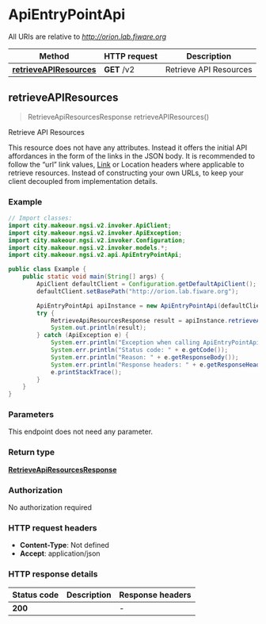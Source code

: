 # ApiEntryPointApi

All URIs are relative to *http://orion.lab.fiware.org*

| Method | HTTP request | Description |
|------------- | ------------- | -------------|
| [**retrieveAPIResources**](ApiEntryPointApi.md#retrieveAPIResources) | **GET** /v2 | Retrieve API Resources |



## retrieveAPIResources

> RetrieveApiResourcesResponse retrieveAPIResources()

Retrieve API Resources

This resource does not have any attributes. Instead it offers the initial API affordances in the form of the links in the JSON body. It is recommended to follow the “url” link values, [Link](https://tools.ietf.org/html/rfc5988) or Location headers where applicable to retrieve resources. Instead of constructing your own URLs, to keep your client decoupled from implementation details.

### Example

```java
// Import classes:
import city.makeour.ngsi.v2.invoker.ApiClient;
import city.makeour.ngsi.v2.invoker.ApiException;
import city.makeour.ngsi.v2.invoker.Configuration;
import city.makeour.ngsi.v2.invoker.models.*;
import city.makeour.ngsi.v2.api.ApiEntryPointApi;

public class Example {
    public static void main(String[] args) {
        ApiClient defaultClient = Configuration.getDefaultApiClient();
        defaultClient.setBasePath("http://orion.lab.fiware.org");

        ApiEntryPointApi apiInstance = new ApiEntryPointApi(defaultClient);
        try {
            RetrieveApiResourcesResponse result = apiInstance.retrieveAPIResources();
            System.out.println(result);
        } catch (ApiException e) {
            System.err.println("Exception when calling ApiEntryPointApi#retrieveAPIResources");
            System.err.println("Status code: " + e.getCode());
            System.err.println("Reason: " + e.getResponseBody());
            System.err.println("Response headers: " + e.getResponseHeaders());
            e.printStackTrace();
        }
    }
}
```

### Parameters

This endpoint does not need any parameter.

### Return type

[**RetrieveApiResourcesResponse**](RetrieveApiResourcesResponse.md)

### Authorization

No authorization required

### HTTP request headers

- **Content-Type**: Not defined
- **Accept**: application/json


### HTTP response details
| Status code | Description | Response headers |
|-------------|-------------|------------------|
| **200** |  |  -  |

